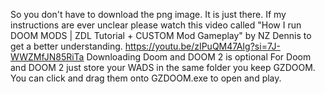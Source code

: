 So you don't have to download the png image. It is just there.
If my instructions are ever unclear please watch this video called "How I run DOOM MODS | ZDL Tutorial + CUSTOM Mod Gameplay" by NZ Dennis to get a better understanding.
https://youtu.be/zIPuQM47AIg?si=7J-WWZMfJN85RiTa
Downloading Doom and DOOM 2 is optional 
For Doom and DOOM 2 just store your WADS in the same folder you keep GZDOOM. You can click and drag them onto GZDOOM.exe to open and play.
